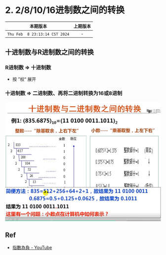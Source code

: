 # 2. 2/8/10/16进制数之间的转换

|本期版本|上期版本
|:---:|:---:
`Thu Feb  8 23:13:14 CST 2024` | -

## 十进制数与R进制数之间的转换

### R进制数 => 十进制数

* 按 ”权“ 展开

### 十进制数 => 二进制数、再将二进制转换为16或8进制


<img src="./01.png" />

## Ref

* [指數為負 - YouTube](https://www.youtube.com/watch?v=Us-8Mik_ONY&list=PLSMlGYT5yLXH63cbYdh6Y7dj-dBWiKrq8&index=14)